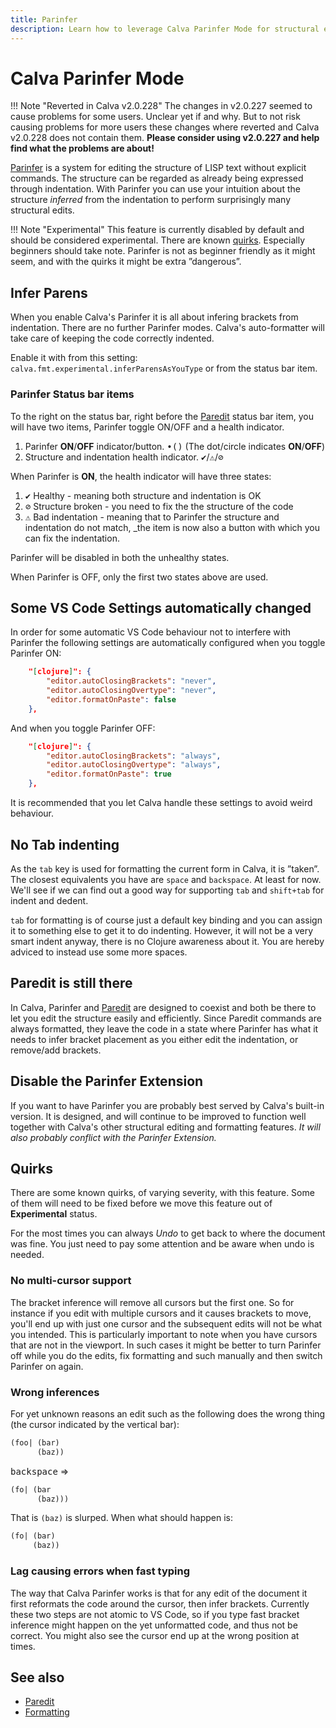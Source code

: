 ```yaml
---
title: Parinfer
description: Learn how to leverage Calva Parinfer Mode for structural editing 
---
```


# Calva Parinfer Mode

!!! Note "Reverted in Calva v2.0.228"
    The changes in v2.0.227 seemed to cause problems for some users. Unclear yet if and why. But to not risk causing problems for more users these changes where reverted and Calva v2.0.228 does not contain them. **Please consider using v2.0.227 and help find what the problems are about!**

[Parinfer](https://shaunlebron.github.io/parinfer/) is a system for editing the structure of LISP text without explicit commands. The structure can be regarded as already being expressed through indentation. With Parinfer you can use your intuition about the structure _inferred_ from the indentation to perform surprisingly many structural edits.

!!! Note "Experimental"
    This feature is currently disabled by default and should be considered experimental. There are known [quirks](#quirks). Especially beginners should take note. Parinfer is not as beginner friendly as it might seem, and with the quirks it might be extra ”dangerous”.

## Infer Parens

When you enable Calva's Parinfer it is all about infering brackets from indentation. There are no further Parinfer modes. Calva's auto-formatter will take care of keeping the code correctly indented.

Enable it with from this setting: `calva.fmt.experimental.inferParensAsYouType` or from the status bar item.

### Parinfer Status bar items

To the right on the status bar, right before the [Paredit](paredit.md) status bar item, you will have two items, Parinfer toggle ON/OFF and a health indicator.

1. Parinfer **ON**/**OFF** indicator/button. <kbd>•()</kbd> (The dot/circle indicates **ON**/**OFF**)
2. Structure and indentation health indicator. <kbd>✔️</kbd>/<kbd>⚠</kbd>/<kbd>⊘</kbd>

When Parinfer is **ON**, the health indicator will have three states:

1. <kbd>✔️</kbd> Healthy - meaning both structure and indentation is OK
2. <kbd>⊘</kbd> Structure broken - you need to fix the the structure of the code
3. <kbd>⚠</kbd> Bad indentation - meaning that to Parinfer the structure and indentation do not match, _the item is now also a button with which you can fix the indentation.

Parinfer will be disabled in both the unhealthy states.

When Parinfer is OFF, only the first two states above are used.

## Some VS Code Settings automatically changed

In order for some automatic VS Code behaviour not to interfere with Parinfer the following settings are automatically configured when you toggle Parinfer ON:

```json
    "[clojure]": {
        "editor.autoClosingBrackets": "never",
        "editor.autoClosingOvertype": "never",
        "editor.formatOnPaste": false
    },
```

And when you toggle Parinfer OFF:

```json
    "[clojure]": {
        "editor.autoClosingBrackets": "always",
        "editor.autoClosingOvertype": "always",
        "editor.formatOnPaste": true
    },
```

It is recommended that you let Calva handle these settings to avoid weird behaviour.

## No Tab indenting

As the `tab` key is used for formatting the current form in Calva, it is ”taken”. The closest equivalents you have are `space` and `backspace`. At least for now. We'll see if we can find out a good way for supporting `tab` and `shift+tab` for indent and dedent.

`tab` for formatting is of course just a default key binding and you can assign it to something else to get it to do indenting. However, it will not be a very smart indent anyway, there is no Clojure awareness about it. You are hereby adviced to instead use some more spaces.

## Paredit is still there

In Calva, Parinfer and [Paredit](paredit.md) are designed to coexist and both be there to let you edit the structure easily and efficiently. Since Paredit commands are always formatted, they leave the code in a state where Parinfer has what it needs to infer bracket placement as you either edit the indentation, or remove/add brackets.

## Disable the Parinfer Extension

If you want to have Parinfer you are probably best served by Calva's built-in version. It is designed, and will continue to be improved to function well together with Calva's other structural editing and formatting features. _It will also probably conflict with the Parinfer Extension._

## Quirks

There are some known quirks, of varying severity, with this feature. Some of them will need to be fixed before we move this feature out of **Experimental** status.

For the most times you can always *Undo* to get back to where the document was fine. You just need to pay some attention and be aware when undo is needed.

### No multi-cursor support

The bracket inference will remove all cursors but the first one. So for instance if you edit with multiple cursors and it causes brackets to move, you'll end up with just one cursor and the subsequent edits will not be what you intended. This is particularly important to note when you have cursors that are not in the viewport. In such cases it might be better to turn Parinfer off while you do the edits, fix formatting and such manually and then switch Parinfer on again.

### Wrong inferences

For yet unknown reasons an edit such as the following does the wrong thing (the cursor indicated by the vertical bar):

```clojure
(foo| (bar)
      (baz))
```

<kbd>backspace</kbd> => 

```clojure
(fo| (bar
      (baz)))
```

That is `(baz)` is slurped. When what should happen is:

```clojure
(fo| (bar)
     (baz))
```

### Lag causing errors when fast typing

The way that Calva Parinfer works is that for any edit of the document it first reformats the code around the cursor, then infer brackets. Currently these two steps are not atomic to VS Code, so if you type fast bracket inference might happen on the yet unformatted code, and thus not be correct. You might also see the cursor end up at the wrong position at times.

## See also

* [Paredit](paredit.md)
* [Formatting](formatting.md)